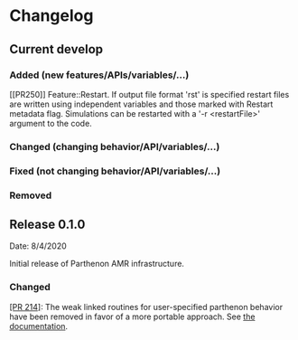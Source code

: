 # Changelog

## Current develop

### Added (new features/APIs/variables/...)
[[PR250]] Feature::Restart. If output file format 'rst' is specified restart files are written using independent variables and those marked with Restart metadata flag.  Simulations can be restarted with a '-r \<restartFile\>' argument to the code.

### Changed (changing behavior/API/variables/...)

### Fixed (not changing behavior/API/variables/...)

### Removed

## Release 0.1.0
Date: 8/4/2020

Initial release of Parthenon AMR infrastructure.

### Changed
[[PR 214]](https://github.com/lanl/parthenon/pull/214): The weak linked routines for user-specified parthenon behavior have been removed in favor of a more portable approach. See [the documentation](docs/README.md#user-specified-internal-functions).
